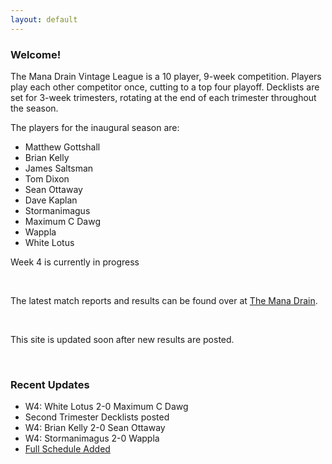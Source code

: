 ```yaml
---
layout: default
---
```


### Welcome!

The Mana Drain Vintage League is a 10 player, 9-week competition. Players play each other competitor once, cutting to a top four playoff. Decklists are set for 3-week trimesters, rotating at the end of each trimester throughout the season.

The players for the inaugural season are:

- Matthew Gottshall
- Brian Kelly
- James Saltsman
- Tom Dixon
- Sean Ottaway
- Dave Kaplan
- Stormanimagus
- Maximum C Dawg
- Wappla
- White Lotus

Week 4 is currently in progress

<br />


The latest match reports and results can be found over at [The Mana Drain](http://www.themanadrain.com/index.php?topic=47741.0).

<br />

This site is updated soon after new results are posted.

<br />


### Recent Updates
- W4: White Lotus 2-0 Maximum C Dawg
- Second Trimester Decklists posted
- W4: Brian Kelly 2-0 Sean Ottaway
- W4: Stormanimagus 2-0 Wappla
- [Full Schedule Added]({{site.baseurl}}/Results/)

